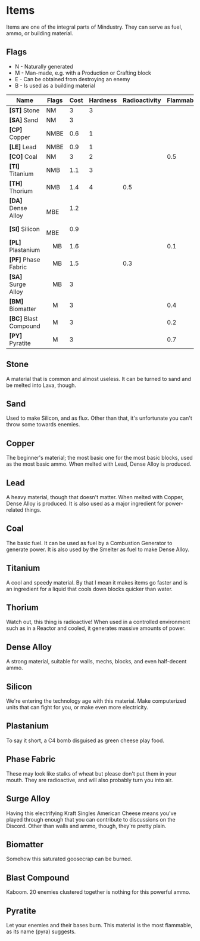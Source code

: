# Items

Items are one of the integral parts of Mindustry. They can serve as fuel, ammo, or building material.
## Flags 

* N - Naturally generated
* M - Man-made, e.g. with a Production or Crafting block
* E - Can be obtained from destroying an enemy
* B - Is used as a building material

| Name                    | Flags                  | Cost | Hardness | Radioactivity | Flammability | Explosiveness | Fluxiness | Color   |
|-------------------------|------------------------|------|----------|---------------|--------------|---------------|-----------|---------|
| **[ST]** Stone          | NM                     | 3    | 3        |               |              |               |           | #777777 | 
| **[SA]** Sand           | NM                     | 3    |          |               |              |               | 0.5       | #e3d39e |
| **[CP]** Copper         | NMBE                   | 0.6  | 1        |               |              |               |           | #d99d73 |
| **[LE]** Lead           | NMBE                   | 0.9  | 1        |               |              |               |           | #8c7fa9 |
| **[CO]** Coal           | NM                     | 3    | 2        |               | 0.5          | 0.2           |           | #272727 |
| **[TI]** Titanium       | NMB                    | 1.1  | 3        |               |              |               |           | #8da1e3 |
| **[TH]** Thorium        | NMB                    | 1.4  | 4        | 0.5           |              | 0.1           |           | #f9a3c7 |
| **[DA]** Dense Alloy    | &nbsp;&nbsp;&nbsp; MBE | 1.2  |          |               |              |               |           | #b2c6d2 |
| **[SI]** Silicon        | &nbsp;&nbsp;&nbsp; MBE | 0.9  |          |               |              |               |           | #53565c |
| **[PL]** Plastanium     | &nbsp;&nbsp;&nbsp; MB  | 1.6  |          |               | 0.1          | 0.1           |           | #cdb97f |
| **[PF]** Phase Fabric   | &nbsp;&nbsp;&nbsp; MB  | 1.5  |          | 0.3           |              |               | 0.9       | #f4ba6e |
| **[SA]** Surge Alloy    | &nbsp;&nbsp;&nbsp; MB  | 3    |          |               |              |               |           | #f3e979 |
| **[BM]** Biomatter      | &nbsp;&nbsp;&nbsp; M   | 3    |          |               | 0.4          |               | 0.3       | #648b55 |
| **[BC]** Blast Compound | &nbsp;&nbsp;&nbsp; M   | 3    |          |               | 0.2          | 0.6           |           | #ff795e |
| **[PY]** Pyratite       | &nbsp;&nbsp;&nbsp; M   | 3    |          |               | 0.7          | 0.2           |           | #ffaa5f |

## Stone

A material that is common and almost useless. It can be turned to sand and be melted into Lava, though.

## Sand 

Used to make Silicon, and as flux. Other than that, it's unfortunate you can't throw some towards enemies.

## Copper 

The beginner's material; the most basic one for the most basic blocks, used as the most basic ammo. When melted with Lead, Dense Alloy is produced. 

## Lead 

A heavy material, though that doesn't matter. When melted with Copper, Dense Alloy is produced. It is also used as a major ingredient for power-related things.

## Coal 

The basic fuel. It can be used as fuel by a Combustion Generator to generate power. It is also used by the Smelter as fuel to make Dense Alloy.

## Titanium

A cool and speedy material. By that I mean it makes items go faster and is an ingredient for a liquid that cools down blocks quicker than water.

## Thorium

Watch out, this thing is radioactive! When used in a controlled environment such as in a Reactor and cooled, it generates massive amounts of power.

## Dense Alloy 

A strong material, suitable for walls, mechs, blocks, and even half-decent ammo.

## Silicon

We're entering the technology age with this material. Make computerized units that can fight for you, or make even more electricity.

## Plastanium

To say it short, a C4 bomb disguised as green cheese play food.

## Phase Fabric

These may look like stalks of wheat but please don't put them in your mouth. They are radioactive, and will also probably turn you into air.

## Surge Alloy

Having this electrifying Kraft Singles American Cheese means you've played through enough that you can contribute to discussions on the Discord. Other than walls and ammo, though, they're pretty plain.

## Biomatter

Somehow this saturated goosecrap can be burned.

## Blast Compound

Kaboom. 20 enemies clustered together is nothing for this powerful ammo.

## Pyratite

Let your enemies and their bases burn. This material is the most flammable, as its name (pyra) suggests.